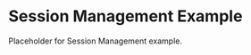 <!-- file: examples/modules/web/session-management/README.md -->
<!-- version: 1.0.0 -->
<!-- guid: 777999d6-b718-49f4-8a4a-480a4000840a -->

# Session Management Example

Placeholder for Session Management example.
